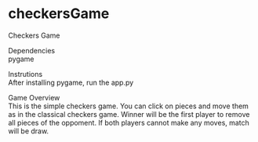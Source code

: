 # checkersGame  
Checkers Game  
  
Dependencies  
  pygame  
  
Instrutions  
After installing pygame, run the app.py  
  
Game Overview  
This is the simple checkers game. You can click on pieces and move them as in the classical checkers game. Winner will be the first player to remove all pieces of the oppoment. If both players cannot make any moves, match will be draw.  

